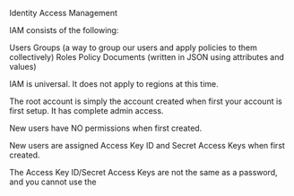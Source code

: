 Identity Access Management

IAM consists of the following:

Users
Groups (a way to group our users and apply policies to them collectively)
Roles
Policy Documents (written in JSON using attributes and values)

IAM is universal. It does not apply to regions at this time.

The root account is simply the account created when first your account is first setup. It has complete admin access.

New users have NO permissions when first created.

New users are assigned Access Key ID and Secret Access Keys when first created.

The Access Key ID/Secret Access Keys are not the same as a password, and you cannot use the
<!--stackedit_data:
eyJoaXN0b3J5IjpbMzcwNTc4NTg2LC0xNTYzNzY1ODgzLDEyNT
c0MDQ1MDldfQ==
-->